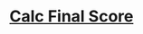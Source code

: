 # [Calc Final Score](https://app.codesignal.com/arcade/python-arcade/yin-and-yang/4ReLEsLE6SDZkXDzK/)
